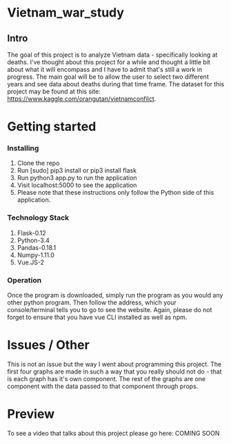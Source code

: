# Vietnam_war_study
## Intro

The goal of this project is to analyze Vietnam data - specifically looking at deaths.
I've thought about this project for a while and thought a little bit about what it will
encompass and I have to admit that's still a work in progress. The main goal will
be to allow the user to select two different years and see data about deaths during
that time frame. The dataset for this project may be found at this site: https://www.kaggle.com/orangutan/vietnamconfilct.

# Getting started
### Installing

1. Clone the repo
2. Run [sudo] pip3 install or pip3 install flask
3. Run python3 app.py to run the application
4. Visit localhost:5000 to see the application
5. Please note that these instructions only follow the Python side of this application.


### Technology Stack

1. Flask-0.12
2. Python-3.4
3. Pandas-0.18.1
4. Numpy-1.11.0
5. Vue.JS-2

### Operation

Once the program is downloaded, simply run the program as you would any other python program.
Then follow the address, which your console/terminal tells you to go to see the
website. Again, please do not forget to ensure that you have vue CLI installed
as well as npm.

# Issues / Other

This is not an issue but the way I went about programming this project. The first
four graphs are made in such a way that you really should not do - that is each
graph has it's own component. The rest of the graphs are one component with the
data passed to that component through props.

# Preview

To see a video that talks about this project please go here: COMING SOON
